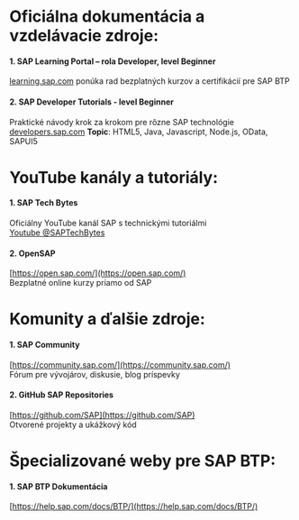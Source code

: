 # Oficiálna dokumentácia a vzdelávacie zdroje:
#### 1.	SAP Learning Portal – rola Developer, level Beginner <br>
[learning.sap.com](https://learning.sap.com/browse/roles/developer?page=1&access=free&get-started=true&experienceLevel=BEGINNER) ponúka rad bezplatných kurzov a certifikácií pre SAP BTP <br>

#### 2.	SAP Developer Tutorials -  level Beginner
Praktické návody krok za krokom pre rôzne SAP technológie [developers.sap.com](https://developers.sap.com/tutorial-navigator.html?tag=tutorial%3Aexperience%2Fbeginner)
**Topic**: HTML5, Java, Javascript, Node.js, OData, SAPUI5 <br>


# YouTube kanály a tutoriály:
#### 1.	SAP Tech Bytes <br>
Oficiálny YouTube kanál SAP s technickými tutoriálmi <br>
[Youtube @SAPTechBytes](https://www.youtube.com/@SAPTechBytes) <br>

#### 2.	OpenSAP
[https://open.sap.com/](https://open.sap.com/) <br>
Bezplatné online kurzy priamo od SAP <br>

# Komunity a ďalšie zdroje:
#### 1.	SAP Community <br>
[https://community.sap.com/](https://community.sap.com/) <br>
Fórum pre vývojárov, diskusie, blog príspevky <br>

#### 2.	GitHub SAP Repositories
[https://github.com/SAP](https://github.com/SAP) <br>
Otvorené projekty a ukážkový kód <br>

# Špecializované weby pre SAP BTP:
#### 1.	SAP BTP Dokumentácia <br>
[https://help.sap.com/docs/BTP/](https://help.sap.com/docs/BTP/) <br>
